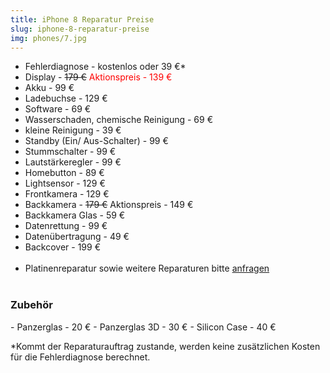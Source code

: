 ```yaml
---
title: iPhone 8 Reparatur Preise
slug: iphone-8-reparatur-preise
img: phones/7.jpg
---
```


- Fehlerdiagnose - kostenlos oder 39 €*
- Display - <s>179 €</s> <font color=red> Aktionspreis - 139 €</font>
- Akku - 99 €
- Ladebuchse - 129 €
- Software - 69 €
- Wasserschaden, chemische Reinigung - 69 €
- kleine Reinigung - 39 €
- Standby (Ein/ Aus-Schalter) - 99 €
- Stummschalter - 99 €
- Lautstärkeregler - 99 €
- Homebutton - 89 €
- Lightsensor - 129 €
- Frontkamera - 129 €
- Backkamera - <s>179 €</s><front color=red> Aktionspreis - 149 €</front>
- Backkamera Glas - 59 €
- Datenrettung - 99 €
- Datenübertragung - 49 €
- Backcover - 199 €<br><br>
- Platinenreparatur sowie weitere Reparaturen bitte <a href="/kontakt">anfragen</a>
<br></br>
<h3>Zubehör</h3>
- Panzerglas - 20 €
- Panzerglas 3D - 30 €
- Silicon Case - 40 €

*Kommt der Reparaturauftrag zustande, werden keine zusätzlichen Kosten für die Fehlerdiagnose berechnet.
